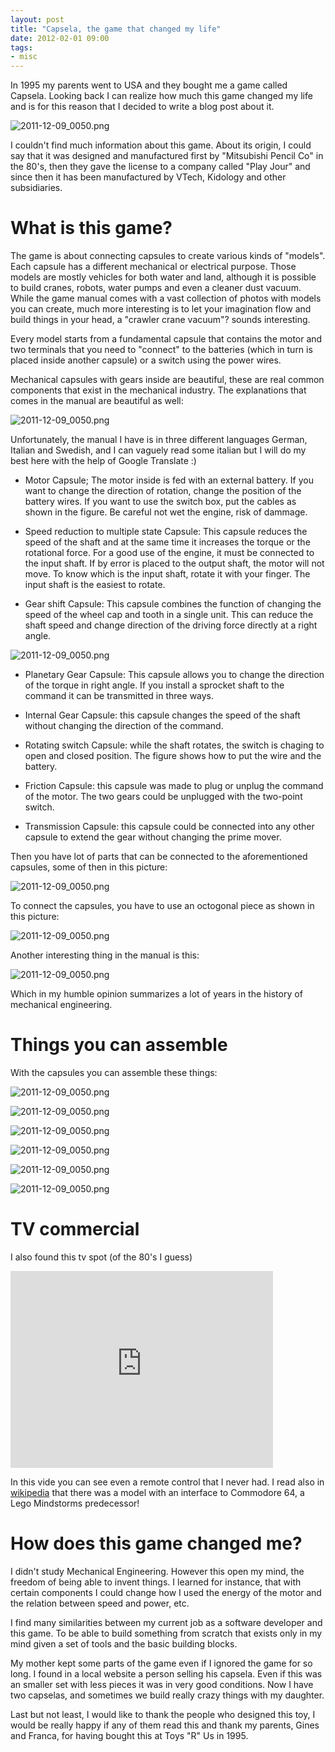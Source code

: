```yaml
---
layout: post
title: "Capsela, the game that changed my life"
date: 2012-02-01 09:00
tags:
- misc
---
```


In 1995 my parents went to USA and they bought me a game called Capsela. Looking back I can realize how much this game changed my life and is for this reason that I decided to write a blog post about it.

![2011-12-09_0050.png](https://s3.amazonaws.com/joseoncode.com/img/capsela-01.png)

I couldn't find much information about this game. About its origin, I could say that it was designed and manufactured first by "Mitsubishi Pencil Co" in the 80's, then they gave the license to a company called "Play Jour" and since then it has been manufactured by VTech, Kidology and other subsidiaries.

What is this game?
=================

The game is about connecting capsules to create various kinds of "models". Each capsule has a different mechanical or electrical purpose. Those models are mostly vehicles for both water and land, although it is possible to build cranes, robots, water pumps and even a cleaner dust vacuum. While the game manual comes with a vast collection of photos with models you can create, much more interesting is to let your imagination flow and build things in your head, a "crawler crane vacuum"? sounds interesting.

Every model starts from a fundamental capsule that contains the motor and two terminals that you need to "connect" to the batteries (which in turn is placed inside another capsule) or a switch using the power wires.

Mechanical capsules with gears inside are beautiful, these are real common components that exist in the mechanical industry. The explanations that comes in the manual are beautiful as well:

![2011-12-09_0050.png](https://s3.amazonaws.com/joseoncode.com/img/capsela-02.jpg)

Unfortunately, the manual I have is in three different languages German, Italian and Swedish, and I can vaguely read some italian but I will do my best here with the help of Google Translate :)

*  Motor Capsule; The motor inside is fed with an external battery. If you want to change the direction of rotation, change the position of the battery wires. If you want to use the switch box, put the cables as shown in the figure. Be careful not wet the engine, risk of dammage.

*  Speed reduction to multiple state Capsule: This capsule reduces the speed of the shaft and at the same time it increases the torque or the rotational force. For a good use of the engine, it must be connected to the input shaft. If by error is placed to the output shaft, the motor will not move. To know which is the input shaft, rotate it with your finger. The input shaft is the easiest to rotate.

*  Gear shift Capsule: This capsule combines the function of changing the speed of the wheel cap and tooth in a single unit. This can reduce the shaft speed and change direction of the driving force directly at a right angle.

![2011-12-09_0050.png](https://s3.amazonaws.com/joseoncode.com/img/capsela-03.jpg)

*  Planetary Gear Capsule: This capsule allows you to change the direction of the torque in right angle. If you install a sprocket shaft to the command it can be transmitted in three ways.

*  Internal Gear Capsule: this capsule changes the speed of the shaft without changing the direction of the command.

*  Rotating switch Capsule: while the shaft rotates, the switch is chaging to open and closed position. The figure shows how to put the wire and the battery.

*  Friction Capsule: this capsule was made to plug or unplug the command of the motor. The two gears could be unplugged with the two-point switch.

*  Transmission Capsule: this capsule could be connected into any other capsule to extend the gear without changing the prime mover.

Then you have lot of parts that can be connected to the aforementioned capsules, some of then in this picture:

![2011-12-09_0050.png](https://s3.amazonaws.com/joseoncode.com/img/capsela-06.jpg)

To connect the capsules, you have to use an octogonal piece as shown in this picture:

![2011-12-09_0050.png](https://s3.amazonaws.com/joseoncode.com/img/capsela-04.jpg)


Another interesting thing in the manual is this:

![2011-12-09_0050.png](https://s3.amazonaws.com/joseoncode.com/img/capsela-05.jpg)

Which in my humble opinion summarizes a lot of years in the history of mechanical engineering.


Things you can assemble
=======================

With the capsules you can assemble these things:

![2011-12-09_0050.png](https://s3.amazonaws.com/joseoncode.com/img/capsela-07.jpg)

![2011-12-09_0050.png](https://s3.amazonaws.com/joseoncode.com/img/capsela-08.jpg)

![2011-12-09_0050.png](https://s3.amazonaws.com/joseoncode.com/img/capsela-09.jpg)

![2011-12-09_0050.png](https://s3.amazonaws.com/joseoncode.com/img/capsela-10.jpg)

![2011-12-09_0050.png](https://s3.amazonaws.com/joseoncode.com/img/capsela-10.jpg)

![2011-12-09_0050.png](https://s3.amazonaws.com/joseoncode.com/img/capsela-11.jpg)



TV commercial
=====================

I also found this tv spot (of the 80's I guess)

<iframe width="420" height="315" src="http://www.youtube.com/embed/xXfla5LU8gc" frameborder="0" allowfullscreen></iframe>

In this vide you can see even a remote control that I never had. I read also in [wikipedia](http://en.wikipedia.org/wiki/Capsela) that there was a model with an interface to Commodore 64, a Lego Mindstorms predecessor!

How does this game changed me?
==============================

I didn't study Mechanical Engineering. However this open my mind, the freedom of being able to invent things. I learned for instance, that with certain components I could change how I used the energy of the motor and the relation between speed and power, etc.

I find many similarities between my current job as a software developer and this game. To be able to build something from scratch that exists only in my mind given a set of tools and the basic building blocks.

My mother kept some parts of the game even if I ignored the game for so long. I found in a local website a person selling his capsela. Even if this was an smaller set with less pieces it was in very good conditions. Now I have two capselas, and sometimes we build really crazy things with my daughter.

Last but not least, I would like to thank the people who designed this toy, I would be really happy if any of them read this and thank my parents, Gines and Franca, for having bought this at Toys "R" Us in 1995.